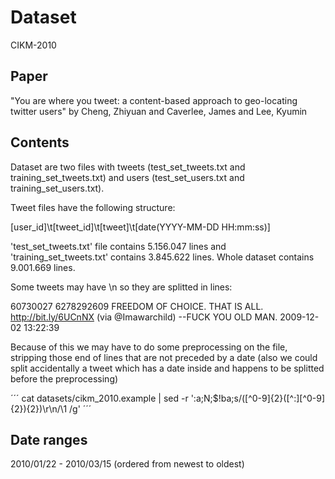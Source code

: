 # Dataset

CIKM-2010

## Paper
"You are where you tweet: a content-based approach to geo-locating twitter users" by Cheng, Zhiyuan and Caverlee, James and Lee, Kyumin

## Contents

Dataset are two files with tweets (test_set_tweets.txt and training_set_tweets.txt) and users (test_set_users.txt and training_set_users.txt).

Tweet files have the following structure:

[user_id]\t[tweet_id]\t[tweet]\t[date(YYYY-MM-DD HH:mm:ss)]

'test_set_tweets.txt' file contains 5.156.047 lines and 'training_set_tweets.txt' contains 3.845.622 lines. Whole dataset contains 9.001.669 lines.

Some tweets may have \n so they are splitted in lines:

  60730027  6278292609  FREEDOM OF CHOICE. THAT IS ALL.
    http://bit.ly/6UCnNX (via @Imawarchild) --FUCK YOU OLD MAN.  2009-12-02 13:22:39

Because of this we may have to do some preprocessing on the file, stripping those end of lines that are not preceded by a date (also we could split accidentally a tweet which has a date inside and happens to be splitted before the preprocessing)

´´´
  cat datasets/cikm_2010.example | sed -r ':a;N;$!ba;s/([^0-9]{2}([^:][^0-9]{2}){2})\r\n/\1 /g'
´´´

## Date ranges

2010/01/22 - 2010/03/15 (ordered from newest to oldest)


